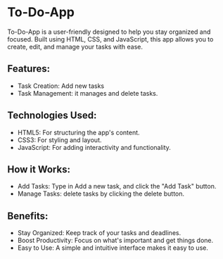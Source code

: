 # To-Do-App
To-Do-App is a user-friendly designed to help you stay organized and focused. Built using HTML, CSS, and JavaScript, this app allows you to create, edit, and manage your tasks with ease.
## Features:

- Task Creation: Add new tasks
- Task Management: it manages and delete tasks.

## Technologies Used:

- HTML5: For structuring the app's content.
- CSS3: For styling and layout.
- JavaScript: For adding interactivity and functionality.

## How it Works:

- Add Tasks: Type in Add a new task, and click the "Add Task" button.
- Manage Tasks: delete tasks by clicking the delete button.

## Benefits:

- Stay Organized: Keep track of your tasks and deadlines.
- Boost Productivity: Focus on what's important and get things done.
- Easy to Use: A simple and intuitive interface makes it easy to use.
